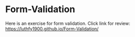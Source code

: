 # Form-Validation
Here is an exercise for form validation. Click link for review: https://luthfy1900.github.io/Form-Validation/
